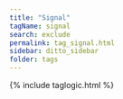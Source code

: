```yaml
---
title: "Signal"
tagName: signal
search: exclude
permalink: tag_signal.html
sidebar: ditto_sidebar
folder: tags
---
```

{% include taglogic.html %}
